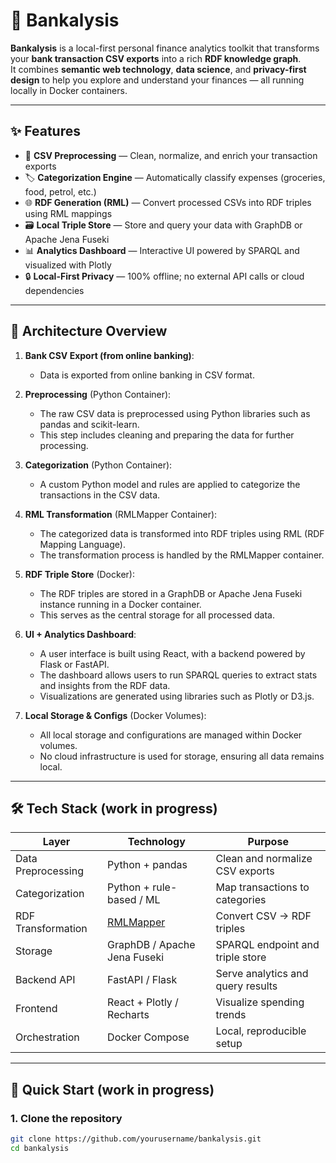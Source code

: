 # 🏦 Bankalysis

**Bankalysis** is a local-first personal finance analytics toolkit that transforms your **bank transaction CSV exports** into a rich **RDF knowledge graph**.  
It combines **semantic web technology**, **data science**, and **privacy-first design** to help you explore and understand your finances — all running locally in Docker containers.

---

## ✨ Features

- 🧹 **CSV Preprocessing** — Clean, normalize, and enrich your transaction exports  
- 🏷️ **Categorization Engine** — Automatically classify expenses (groceries, food, petrol, etc.)  
- 🌐 **RDF Generation (RML)** — Convert processed CSVs into RDF triples using RML mappings  
- 🗃️ **Local Triple Store** — Store and query your data with GraphDB or Apache Jena Fuseki  
- 📊 **Analytics Dashboard** — Interactive UI powered by SPARQL and visualized with Plotly  
- 🔒 **Local-First Privacy** — 100% offline; no external API calls or cloud dependencies  

---

## 🧩 Architecture Overview

1. **Bank CSV Export (from online banking)**:
   - Data is exported from online banking in CSV format.

2. **Preprocessing** (Python Container):
   - The raw CSV data is preprocessed using Python libraries such as pandas and scikit-learn.
   - This step includes cleaning and preparing the data for further processing.

3. **Categorization** (Python Container):
   - A custom Python model and rules are applied to categorize the transactions in the CSV data.

4. **RML Transformation** (RMLMapper Container):
   - The categorized data is transformed into RDF triples using RML (RDF Mapping Language).
   - The transformation process is handled by the RMLMapper container.

5. **RDF Triple Store** (Docker):
   - The RDF triples are stored in a GraphDB or Apache Jena Fuseki instance running in a Docker container.
   - This serves as the central storage for all processed data.

6. **UI + Analytics Dashboard**:
   - A user interface is built using React, with a backend powered by Flask or FastAPI.
   - The dashboard allows users to run SPARQL queries to extract stats and insights from the RDF data.
   - Visualizations are generated using libraries such as Plotly or D3.js.

7. **Local Storage & Configs** (Docker Volumes):
   - All local storage and configurations are managed within Docker volumes.
   - No cloud infrastructure is used for storage, ensuring all data remains local.


---

## 🛠️ Tech Stack (work in progress)

| Layer | Technology | Purpose |
|-------|-------------|----------|
| Data Preprocessing | Python + pandas | Clean and normalize CSV exports |
| Categorization | Python + rule-based / ML | Map transactions to categories |
| RDF Transformation | [RMLMapper](https://github.com/RMLio/rmlmapper-java) | Convert CSV → RDF triples |
| Storage | GraphDB / Apache Jena Fuseki | SPARQL endpoint and triple store |
| Backend API | FastAPI / Flask | Serve analytics and query results |
| Frontend | React + Plotly / Recharts | Visualize spending trends |
| Orchestration | Docker Compose | Local, reproducible setup |

---

## 🚀 Quick Start (work in progress)

### 1. Clone the repository
```bash
git clone https://github.com/yourusername/bankalysis.git
cd bankalysis
